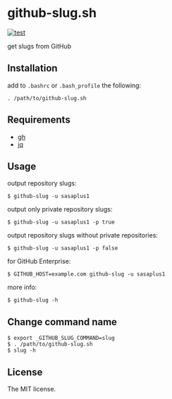 # github-slug.sh

[![test](https://github.com/sasaplus1/github-slug.sh/workflows/test/badge.svg)](https://github.com/sasaplus1/github-slug.sh/actions?query=workflow%3Atest)

get slugs from GitHub

## Installation

add to `.bashrc` or `.bash_profile` the following:

```console
. /path/to/github-slug.sh
```

## Requirements

- [gh](https://cli.github.com/)
- [jq](https://stedolan.github.io/jq/)

## Usage

output repository slugs:

```console
$ github-slug -u sasaplus1
```

output only private repository slugs:

```console
$ github-slug -u sasaplus1 -p true
```

output repository slugs without private repositories:

```console
$ github-slug -u sasaplus1 -p false
```

for GitHub Enterprise:

```console
$ GITHUB_HOST=example.com github-slug -u sasaplus1
```

more info:

```console
$ github-slug -h
```

## Change command name

```console
$ export _GITHUB_SLUG_COMMAND=slug
$ . /path/to/github-slug.sh
$ slug -h
```

## License

The MIT license.
